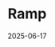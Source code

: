 ---  
layout: startup_page  
title: "Ramp"  
id: "ramp.com"  
permalink: "/rampramp.com06172025/"  
website: "https://ramp.com/"  
funding_round: "Series E"  
funding_amount: "$200M"  
investors: "Founders Fund, Thrive Capital, D1 Capital Partners, General Catalyst, GIC, ICONIQ Growth, Khosla Ventures, Sands Capital, 8VC, Lux Capital, Stripes, 137 Ventures, Avenir Growth, Definition Capital"  
about: "Ramp is a financial operations platform that helps businesses save time and money by combining payments, corporate cards, vendor management, procurement, travel booking, and automated bookkeeping with built-in intelligence. It offers an all-in-one solution for managing financial operations. Over 40,000 companies use Ramp to save money and time."  
markets: "Fintech"  
hq: "New York, New York, United States"  
founded_year: "2019"  
linkedin: "https://www.linkedin.com/company/ramp"  
twitter: "https://twitter.com/tryramp"  
instagram: ""  
facebook: "https://www.facebook.com/rampcard"  
crunchbase: "https://www.crunchbase.com/organization/ramp-financial"  
pitchbook: "https://pitchbook.com/profiles/company/277837-93"  

date_display: "17-Jun-2025"  
date: "2025-06-17"

# SEO Optimization  
meta_title: "Ramp - Series E Funding ($200M)"  
meta_description: "Ramp, Ramp is a financial operations platform that helps businesses save time and money by combining payments, corporate cards, vendor management, procureme..."  
meta_keywords: "Ramp, Fintech, Series E funding"  
canonical_url: "https://startup.projectstartups.com/rampramp.com06172025/"  
---